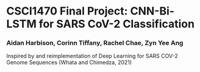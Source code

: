 # CSCI1470 Final Project: CNN-Bi-LSTM for SARS CoV-2 Classification
### Aidan Harbison, Corinn Tiffany, Rachel Chae, Zyn Yee Ang

Inspired by and reimplementation of Deep Learning for SARS COV-2 Genome Sequences (Whata and Chimedza, 2021)
